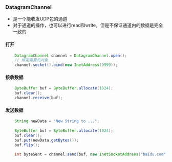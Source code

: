 ### DatagramChannel
- 是一个能收发UDP包的通道
- 对于通道的操作，也可以进行read和write，但是不保证通道内的数据是完全一致的
#### 打开
```java
    DatagramChannel channel = DatagramChannel.open();
    // 绑定需要的对象
    channel.socket().bind(new InetAddress(9999));
```
#### 接收数据
```java
    ByteBuffer buf = ByteBuffer.allocate(1024);
    buf.clear();
    channel.receive(buf);
``` 

#### 发送数据
```java
    String newData = "New String to ...";
    
    ByteBuffer buf = ByteBuffer.allocate(1024);
    buf.clear();
    buf.put(newData.getBytes());
    buf.flip();
    
    int byteSent = channel.send(buf, new InetSocketAddress("baidu.com", 80));
```
#### 